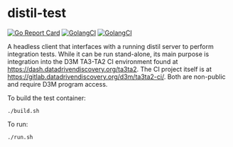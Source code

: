 # distil-test

[![Go Report Card](https://goreportcard.com/badge/github.com/uncharted-distil/distil-test)](https://goreportcard.com/report/github.com/uncharted-distil/distil-test)
[![GolangCI](https://golangci.com/badges/github.com/uncharted-distil/distil.svg)](https://golangci.com/r/github.com/uncharted-distil/distil)
[![GolangCI](https://golangci.com/badges/github.com/uncharted-distil/distil-test.svg)](https://golangci.com/r/github.com/uncharted-distil/distil-test)

A headless client that interfaces with a running distil server to perform integration tests.  While it can be run stand-alone, its main purpose is integration into the D3M TA3-TA2 CI environment found at https://dash.datadrivendiscovery.org/ta3ta2.  The CI project itself is at https://gitlab.datadrivendiscovery.org/d3m/ta3ta2-ci/.  Both are non-public and require D3M program access.

To build the test container:
```shell
./build.sh
```

To run:
```
./run.sh
```
